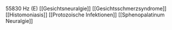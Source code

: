 55830 Hz (E)
[[Gesichtsneuralgie]]
[[Gesichtsschmerzsyndrome]]
[[Histomoniasis]]
[[Protozoische Infektionen]]
[[Sphenopalatinum Neuralgie]]